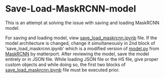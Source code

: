 # Save-Load-MaskRCNN-model
This is an attempt at solving the issue with saving and loading MaskRCNN model.

For saving and loading model, view [save_load_maskrcnn.ipynb](save_load_maskrcnn.ipynb) file.
If the model architecture is changed, change it simultaneously in 2nd block of 'save_load_maskrcnn.ipynb' which is a modified version of [model.py](https://github.com/matterport/Mask_RCNN/blob/master/mrcnn/model.py) from [MaskRCNN](https://github.com/matterport/Mask_RCNN/blob/master/mrcnn/) by matterport.
After reviewing the model, save the model entirely or in JSON file.
While loading JSON file or the H5 file, give proper custom objects and while doing so, the first two blocks of [save_load_maskrcnn.ipynb](save_load_maskrcnn.ipynb) file must be executed prior.
